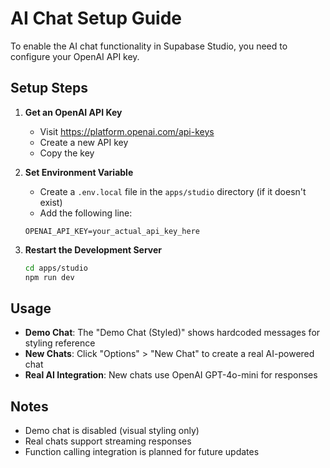 # AI Chat Setup Guide

To enable the AI chat functionality in Supabase Studio, you need to configure your OpenAI API key.

## Setup Steps

1. **Get an OpenAI API Key**
   - Visit https://platform.openai.com/api-keys
   - Create a new API key
   - Copy the key

2. **Set Environment Variable**
   - Create a `.env.local` file in the `apps/studio` directory (if it doesn't exist)
   - Add the following line:
   ```
   OPENAI_API_KEY=your_actual_api_key_here
   ```

3. **Restart the Development Server**
   ```bash
   cd apps/studio
   npm run dev
   ```

## Usage

- **Demo Chat**: The "Demo Chat (Styled)" shows hardcoded messages for styling reference
- **New Chats**: Click "Options" > "New Chat" to create a real AI-powered chat
- **Real AI Integration**: New chats use OpenAI GPT-4o-mini for responses

## Notes

- Demo chat is disabled (visual styling only)
- Real chats support streaming responses
- Function calling integration is planned for future updates 